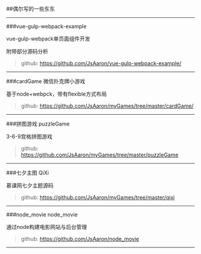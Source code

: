 
##偶尔写的一些东东

****

###vue-gulp-webpack-example

vue-gulp-webpack单页面组件开发<p />
附带部分源码分析
>github: <https://github.com/JsAaron/vue-gulp-webpack-example/>
****

###cardGame
微信扑克牌小游戏<p />
基于node+webpck，带有flexible方式布局
>github: <https://github.com/JsAaron/myGames/tree/master/cardGame/>
****

###拼图游戏
puzzleGame<p />
3-6-9宫格拼图游戏
>github: <https://github.com/JsAaron/myGames/tree/master/puzzleGame>
****

###七夕主图
QiXi<p />
慕课网七夕主题源码
>github: <https://github.com/JsAaron/myGames/tree/master/qixi>
****

###node_movie
node_movie<p />
通过node构建电影网站与后台管理
>github: <https://github.com/JsAaron/node_movie>
****

